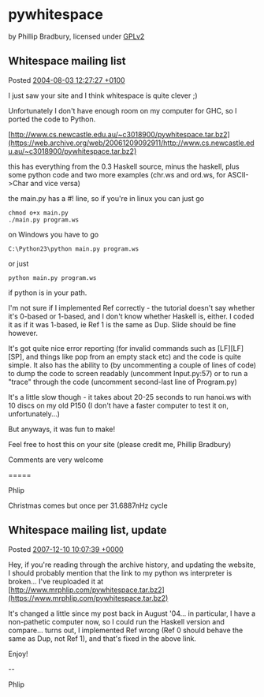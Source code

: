 # pywhitespace

by Phillip Bradbury, licensed under [GPLv2](COPYING)

## Whitespace mailing list

Posted [2004-08-03 12:27:27 +0100](https://web.archive.org/web/20141011193201/http://compsoc.dur.ac.uk/archives/whitespace/2004-August/000048.html)

I just saw your site and I think whitespace is quite clever ;)

Unfortunately I don't have enough room on my computer for GHC, so I
ported the code to Python.

[http://www.cs.newcastle.edu.au/~c3018900/pywhitespace.tar.bz2](https://web.archive.org/web/20061209092911/http://www.cs.newcastle.edu.au/~c3018900/pywhitespace.tar.bz2)

this has everything from the 0.3 Haskell source, minus the haskell, plus
some python code and two more examples (chr.ws and ord.ws, for
ASCII->Char and vice versa)

the main.py has a #! line, so if you're in linux you can just go

    chmod o+x main.py
    ./main.py program.ws

on Windows you have to go

    C:\Python23\python main.py program.ws

or just

    python main.py program.ws

if python is in your path.

I'm not sure if I implemented Ref correctly - the tutorial doesn't say
whether it's 0-based or 1-based, and I don't know whether Haskell is,
either. I coded it as if it was 1-based, ie Ref 1 is the same as Dup.
Slide should be fine however.

It's got quite nice error reporting (for invalid commands such as
[LF][LF][SP], and things like pop from an empty stack etc) and the code
is quite simple. It also has the ability to (by uncommenting a couple of
lines of code) to dump the code to screen readably (uncomment
Input.py:57) or to run a "trace" through the code (uncomment second-last
line of Program.py)

It's a little slow though - it takes about 20-25 seconds to run hanoi.ws
with 10 discs on my old P150 (I don't have a faster computer to test it
on, unfortunately...)

But anyways, it was fun to make!

Feel free to host this on your site (please credit me, Phillip Bradbury)

Comments are very welcome

=====

Phlip

Christmas comes but once per 31.6887nHz cycle

## Whitespace mailing list, update

Posted [2007-12-10 10:07:39 +0000](https://web.archive.org/web/20161009051032/http://compsoc.dur.ac.uk/archives/whitespace/2007-December/000065.html)

Hey, if you're reading through the archive history, and updating the
website, I should probably mention that the link to my python ws
interpreter is broken... I've reuploaded it at
[http://www.mrphlip.com/pywhitespace.tar.bz2](https://www.mrphlip.com/pywhitespace.tar.bz2)

It's changed a little since my post back in August '04... in particular,
I have a non-pathetic computer now, so I could run the Haskell version
and compare... turns out, I implemented Ref wrong (Ref 0 should behave
the same as Dup, not Ref 1), and that's fixed in the above link.

Enjoy!

--

Phlip

